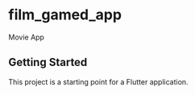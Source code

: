 # film_gamed_app

Movie App

## Getting Started

This project is a starting point for a Flutter application.
